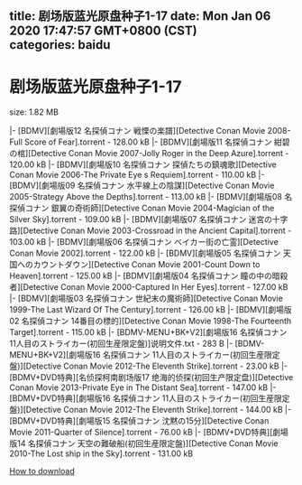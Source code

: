 
title: 剧场版蓝光原盘种子1-17
date: Mon Jan 06 2020 17:47:57 GMT+0800 (CST)    
categories: baidu
---

# 剧场版蓝光原盘种子1-17
size: 1.82 MB
 
 
|- [BDMV][劇場版12 名探偵コナン 戦慄の楽譜][Detective Conan Movie 2008-Full Score of Fear].torrent - 128.00 kB
|- [BDMV][劇場版11 名探偵コナン 紺碧の棺][Detective Conan Movie 2007-Jolly Roger in the Deep Azure].torrent - 120.00 kB
|- [BDMV][劇場版10 名探偵コナン 探偵たちの鎮魂歌][Detective Conan Movie 2006-The Private Eye s Requiem].torrent - 110.00 kB
|- [BDMV][劇場版09 名探偵コナン 水平線上の陰謀][Detective Conan Movie 2005-Strategy Above the Depths].torrent - 113.00 kB
|- [BDMV][劇場版08 名探偵コナン 銀翼の奇術師][Detective Conan Movie 2004-Magician of the Silver Sky].torrent - 109.00 kB
|- [BDMV][劇場版07 名探偵コナン 迷宮の十字路][Detective Conan Movie 2003-Crossroad in the Ancient Capital].torrent - 103.00 kB
|- [BDMV][劇場版06 名探偵コナン ベイカー街の亡霊][Detective Conan Movie 2002].torrent - 122.00 kB
|- [BDMV][劇場版05 名探偵コナン 天国へのカウントダウン][Detective Conan Movie 2001-Count Down to Heaven].torrent - 125.00 kB
|- [BDMV][劇場版04 名探偵コナン 瞳の中の暗殺者][Detective Conan Movie 2000-Captured In Her Eyes].torrent - 127.00 kB
|- [BDMV][劇場版03 名探偵コナン 世紀末の魔術師][Detective Conan Movie 1999-The Last Wizard Of The Century].torrent - 126.00 kB
|- [BDMV][劇場版02 名探偵コナン 14番目の標的][Detective Conan Movie 1998-The Fourteenth Target].torrent - 115.00 kB
|- [BDMV-MENU+BK+V2][劇場版16 名探偵コナン 11人目のストライカー(初回生産限定盤)]说明文件.txt - 283 B
|- [BDMV-MENU+BK+V2][劇場版16 名探偵コナン 11人目のストライカー(初回生産限定盤)][Detective Conan Movie 2012-The Eleventh Strike].torrent - 23.00 kB
|- [BDMV+DVD特典][名侦探柯南剧场版17 绝海的侦探(初回生产限定盘)][Detective Conan Movie 2013-Private Eye in The Distant Sea].torrent - 147.00 kB
|- [BDMV+DVD特典][劇場版16 名探偵コナン 11人目のストライカー(初回生産限定盤)][Detective Conan Movie 2012-The Eleventh Strike].torrent - 144.00 kB
|- [BDMV+DVD特典][劇場版15 名探偵コナン 沈黙の15分][Detective Conan Movie 2011-Quarter of Silence].torrent - 76.00 kB
|- [BDMV+DVD特典][劇場版14 名探偵コナン 天空の難破船(初回生産限定盤)][Detective Conan Movie 2010-The Lost ship in the Sky].torrent - 131.00 kB

[How to download](https://bpcam.bemobtrk.com/go/2ceec3aa-1ca2-46d6-b9ff-aaa5c184517c?jno=1941)